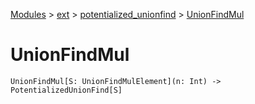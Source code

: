 [Modules](../../index.md) > [ext](../index.md) > [potentialized_unionfind](./index.md) > [UnionFindMul]()

# UnionFindMul

```
UnionFindMul[S: UnionFindMulElement](n: Int) -> PotentializedUnionFind[S]
```

